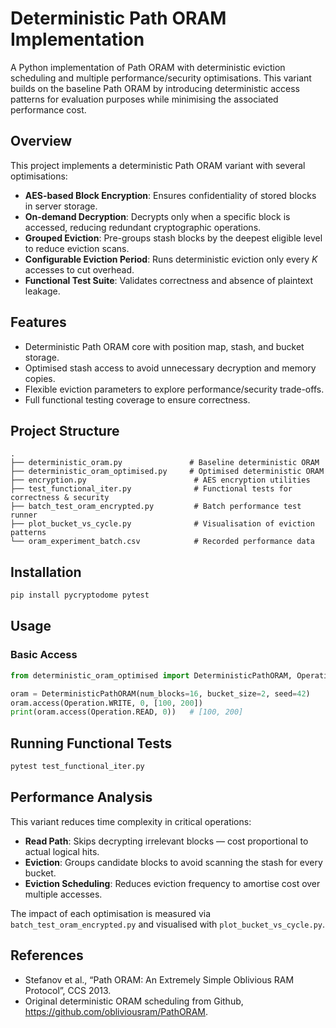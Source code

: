 # Deterministic Path ORAM Implementation

A Python implementation of Path ORAM with deterministic eviction scheduling and multiple performance/security optimisations. 
This variant builds on the baseline Path ORAM by introducing deterministic access patterns for evaluation purposes while minimising the associated performance cost.

## Overview

This project implements a deterministic Path ORAM variant with several optimisations:

- **AES-based Block Encryption**: Ensures confidentiality of stored blocks in server storage.
- **On-demand Decryption**: Decrypts only when a specific block is accessed, reducing redundant cryptographic operations.
- **Grouped Eviction**: Pre-groups stash blocks by the deepest eligible level to reduce eviction scans.
- **Configurable Eviction Period**: Runs deterministic eviction only every _K_ accesses to cut overhead.
- **Functional Test Suite**: Validates correctness and absence of plaintext leakage.

## Features

- Deterministic Path ORAM core with position map, stash, and bucket storage.
- Optimised stash access to avoid unnecessary decryption and memory copies.
- Flexible eviction parameters to explore performance/security trade-offs.
- Full functional testing coverage to ensure correctness.

## Project Structure

```
.
├── deterministic_oram.py               # Baseline deterministic ORAM
├── deterministic_oram_optimised.py     # Optimised deterministic ORAM
├── encryption.py                        # AES encryption utilities
├── test_functional_iter.py              # Functional tests for correctness & security
├── batch_test_oram_encrypted.py         # Batch performance test runner
├── plot_bucket_vs_cycle.py              # Visualisation of eviction patterns
└── oram_experiment_batch.csv            # Recorded performance data
```

## Installation

```bash
pip install pycryptodome pytest
```

## Usage

### Basic Access
```python
from deterministic_oram_optimised import DeterministicPathORAM, Operation

oram = DeterministicPathORAM(num_blocks=16, bucket_size=2, seed=42)
oram.access(Operation.WRITE, 0, [100, 200])
print(oram.access(Operation.READ, 0))   # [100, 200]
```

## Running Functional Tests

```bash
pytest test_functional_iter.py
```

## Performance Analysis

This variant reduces time complexity in critical operations:

- **Read Path**: Skips decrypting irrelevant blocks — cost proportional to actual logical hits.
- **Eviction**: Groups candidate blocks to avoid scanning the stash for every bucket.
- **Eviction Scheduling**: Reduces eviction frequency to amortise cost over multiple accesses.

The impact of each optimisation is measured via `batch_test_oram_encrypted.py` and visualised with `plot_bucket_vs_cycle.py`.

## References

- Stefanov et al., “Path ORAM: An Extremely Simple Oblivious RAM Protocol”, CCS 2013.
- Original deterministic ORAM scheduling from Github, https://github.com/obliviousram/PathORAM.

